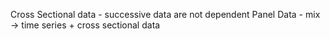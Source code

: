 
Cross Sectional data - successive data are not dependent
Panel Data - mix -> time series + cross sectional data
